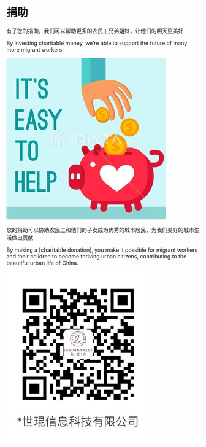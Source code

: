 # 捐助

有了您的捐助，我们可以帮助更多的农民工兄弟姐妹，让他们的明天更美好

By investing charitable money, we’re able to support the future of many more migrant workers
​

![easy_2_help](./img/easy_2_help.png)

您的捐助可以协助农民工和他们的子女成为优秀的城市居民，为我们美好的城市生活做出贡献

By making a [charitable donation], you make it possible for migrant workers and their children to become thriving urban citizens, contributing to the beautiful urban life of China. ​

![Donation button](./img/donation-alipay-small.jpeg)